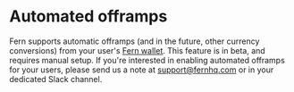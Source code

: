 # Automated offramps

Fern supports automatic offramps (and in the future, other currency conversions) from your user's [Fern wallet](create-fern-wallets.md). This feature is in beta, and requires manual setup. If you're interested in enabling automated offramps for your users, please send us a note at support@fernhq.com or in your dedicated Slack channel.
